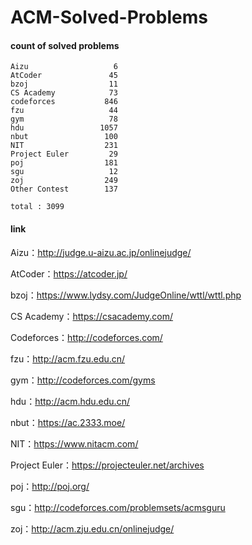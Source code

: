 ﻿# ACM-Solved-Problems

#### count of solved problems
	Aizu                   6
	AtCoder               45
	bzoj                  11
	CS Academy            73
	codeforces           846
	fzu                   44
	gym                   78
	hdu                 1057
	nbut                 100
	NIT                  231
	Project Euler         29
	poj                  181
	sgu                   12
	zoj                  249
	Other Contest        137

`total : 3099`


#### link

Aizu：http://judge.u-aizu.ac.jp/onlinejudge/

AtCoder：https://atcoder.jp/

bzoj：https://www.lydsy.com/JudgeOnline/wttl/wttl.php

CS Academy：https://csacademy.com/

Codeforces：http://codeforces.com/

fzu：http://acm.fzu.edu.cn/

gym：http://codeforces.com/gyms

hdu：http://acm.hdu.edu.cn/

nbut：https://ac.2333.moe/

NIT：https://www.nitacm.com/

Project Euler：https://projecteuler.net/archives

poj：http://poj.org/

sgu：http://codeforces.com/problemsets/acmsguru

zoj：http://acm.zju.edu.cn/onlinejudge/
